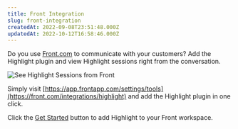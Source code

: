```yaml
---
title: Front Integration
slug: front-integration
createdAt: 2022-09-08T23:51:48.000Z
updatedAt: 2022-10-12T16:58:46.000Z
---
```


Do you use [Front.com](https://app.frontapp.com/) to communicate with your customers? Add the Highlight plugin and view Highlight sessions right from the conversation.

![See Highlight Sessions from Front](https://archbee-image-uploads.s3.amazonaws.com/XPwQFz8tul7ogqGkmtA0y/aZFnCEkEtEJpP1zA75J9r_front-highlight-v2.png)

Simply visit [https://app.frontapp.com/settings/tools](https://front.com/integrations/highlight) and add the Highlight plugin in one click.

Click the [Get Started](https://app.frontapp.com/settings/integrations/native/edit/highlight) button to add Highlight to your Front workspace.
